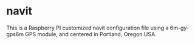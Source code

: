 # navit
This is a Raspberry PI customized navit configuration file using a 6m-gy-gps6m GPS module, and centered in Portland, Oregon USA.
